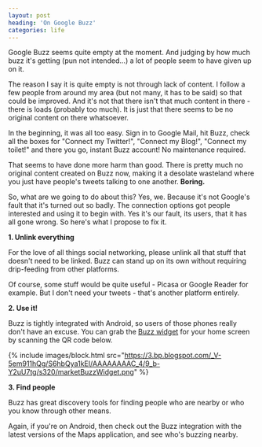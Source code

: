 ```yaml
---
layout: post
heading: 'On Google Buzz'
categories: life
---
```


Google Buzz seems quite empty at the moment. And judging by how much buzz it's getting (pun not intended...) a lot of people seem to have given up on it.

<!-- Replace missing image from http://media.chris-alexander.co.uk/wp-content/uploads/2010/07/buzz.png -->

The reason I say it is quite empty is not through lack of content. I follow a few people from around my area (but not many, it has to be said) so that could be improved. And it's not that there isn't that much content in there - there is loads (probably too much). It is just that there seems to be no original content on there whatsoever.

In the beginning, it was all too easy. Sign in to Google Mail, hit Buzz, check all the boxes for "Connect my Twitter!", "Connect my Blog!", "Connect my toilet!" and there you go, instant Buzz account! No maintenance required.

That seems to have done more harm than good. There is pretty much no original content created on Buzz now, making it a desolate wasteland where you just have people's tweets talking to one another. **Boring.**

So, what are we going to do about this? Yes, we. Because it's not Google's fault that it's turned out so badly. The connection options got people interested and using it to begin with. Yes it's our fault, its users, that it has all gone wrong. So here's what I propose to fix it.

**1. Unlink everything**

For the love of all things social networking, please unlink all that stuff that doesn't need to be linked. Buzz can stand up on its own without requiring drip-feeding from other platforms.

Of course, some stuff would be quite useful - Picasa or Google Reader for example. But I don't need your tweets - that's another platform entirely.

**2. Use it!**

Buzz is tightly integrated with Android, so users of those phones really don't have an excuse. You can grab the [Buzz widget](http://googlemobile.blogspot.com/2010/03/introducing-google-buzz-widget-for.html) for your home screen by scanning the QR code below.

{% include images/block.html src="https://3.bp.blogspot.com/_V-5em911hQg/S6hbQya1kEI/AAAAAAAAC_4/9_b-Y2uU7tg/s320/marketBuzzWidget.png" %}

**3. Find people**

Buzz has great discovery tools for finding people who are nearby or who you know through other means.

Again, if you're on Android, then check out the Buzz integration with the latest versions of the Maps application, and see who's buzzing nearby.
